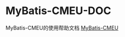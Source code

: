 # MyBatis-CMEU-DOC
MyBatis-CMEU的使用帮助文档
[MyBatis-CMEU](https://github.com/shenzhenMirren/MyBatis-CMEU)

